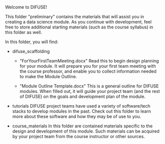 Welcome to DIFUSE!

This folder "preliminary" contains the materials that will assist you in creating a data science module. As you continue with development, feel free to store additional starting materials (such as the course syllabus) in this folder as well.

In this folder, you will find:

- difuse_scaffolding
    - "ForYourFirstTeamMeeting.docx"
    Read this to begin design planning for your module. It will prepare you for your first team meeting with the course professor, and enable you to collect information needed to make the Module Outline.

    - "Module Outline Template.docx"
    This is a general outline for DIFUSE modules. When filled out, it will guide your project team (and the rest of DIFUSE) on the goals and development plan of the module.

- tutorials
DIFUSE project teams have used a variety of software/tech stacks to develop modules in the past. Check out this folder to learn more about these software and how they may be of use to you.

- course_materials
In this folder are contained materials specific to the design and development of this module. Such materials can be acquired by your project team from the course instructor or other sources.
